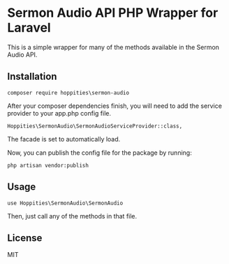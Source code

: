 # Sermon Audio API PHP Wrapper for Laravel

This is a simple wrapper for many of the methods available in the Sermon Audio API.

## Installation

```
composer require hoppities\sermon-audio
```

After your composer dependencies finish, you will need to add the service provider to your app.php config file.

```
Hoppities\SermonAudio\SermonAudioServiceProvider::class,
```

The facade is set to automatically load.

Now, you can publish the config file for the package by running:

```
php artisan vendor:publish
```

## Usage

```
use Hoppities\SermonAudio\SermonAudio
```

Then, just call any of the methods in that file.

## License

MIT
